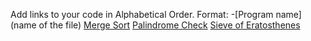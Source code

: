 Add links to your code in Alphabetical Order.
Format: -[Program name](name of the file)
[Merge Sort](mergesort.go)
[Palindrome Check](palindrome.go)
[Sieve of Eratosthenes](SieveOfEratosthenes.go)